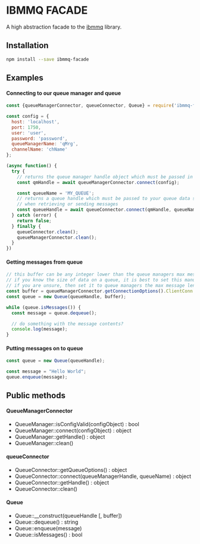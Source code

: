 # IBMMQ FACADE
A high abstraction facade to the [ibmmq](https://www.npmjs.com/package/ibmmq) library.

## Installation
```bash
npm install --save ibmmq-facade
```

## Examples

#### Connecting to our queue manager and queue
```javascript
const {queueManagerConnector, queueConnector, Queue} = require('ibmmq-facade');

const config = {
  host: 'localhost',
  port: 1750,
  user: 'user',
  password: 'password',
  queueManagerName: 'qMrg',
  channelName: 'chName'
};

(async function() {
  try {
    // returns the queue manager handle object which must be passed in when connecting a queue
    const qmHandle = await queueManagerConnector.connect(config);

    const queueName = 'MY_QUEUE';
    // returns a queue handle which must be passed to your queue data structure
    // when retrieving or sending messages
    const queueHandle = await queueConnector.connect(qmHandle, queueName);
  } catch (error) {
    return false;
  } finally {
    queueConnector.clean();
    queueManagerConnector.clean();
  }
})

```

#### Getting messages from queue
```javascript
// this buffer can be any integer lower than the queue managers max message length (in bytes)
// if you know the size of data on a queue, it is best to set this manually
// if you are unsure, then set it to queue managers the max message length
const buffer = queueManagerConnector.getConnectionOptions().ClientConn.MaxMsgLength;
const queue = new Queue(queueHandle, buffer);

while (queue.isMessages()) {
  const message = queue.dequeue();

  // do something with the message contents?
  console.log(message);
}
```

#### Putting messages on to queue
```javascript
const queue = new Queue(queueHandle);

const message = "Hello World";
queue.enqueue(message);
```

## Public methods
#### QueueManagerConnector
* QueueManager::isConfigValid(configObject) : bool
* QueueManager::connect(configObject) : object
* QueueManager::getHandle() : object
* QueueManager::clean()

#### queueConnector
* QueueConnector::getQueueOptions() : object
* QueueConnector::connect(queueManagerHandle, queueName) : object
* QueueConnector::getHandle() : object
* QueueConnector::clean()

#### Queue
* Queue::__construct(queueHandle [, buffer])
* Queue::dequeue() : string
* Queue::enqueue(message)
* Queue::isMessages() : bool
